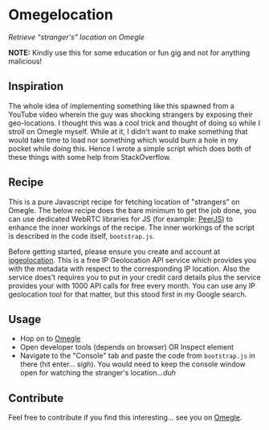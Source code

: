 # Omegelocation

*Retrieve "stranger's" location on Omegle*

**NOTE:** Kindly use this for some education or fun gig and not for anything malicious!

## Inspiration

The whole idea of implementing something like this spawned from a YouTube video wherein the guy was shocking strangers by exposing their geo-locations. I thought this was a cool trick and thought of doing so while I stroll on Omegle myself. While at it, I didn't want to make something that would take time to load nor something which would burn a hole in my pocket while doing this. Hence I wrote a simple script which does both of these things with some help from StackOverflow.

## Recipe

This is a pure Javascript recipe for fetching location of "strangers" on Omegle. The below recipe does the bare minimum to get the job done, you can use dedicated WebRTC libraries for JS (for example: [PeerJS](https://peerjs.com/)) to enhance the inner workings of the recipe. The inner workings of the script is described in the code itself, `bootstrap.js`.

Before getting started, please ensure you create and account at [ipgeolocation](https://ipgeolocation.io/). This is a free IP Geolocation API service which provides you with the metadata with respect to the corresponding IP location. Also the service does't requires you to put in your credit card details plus the service provides your with 1000 API calls for free every month. You can use any IP geolocation tool for that matter, but this stood first in my Google search.

## Usage

- Hop on to [Omegle](https://www.omegle.com/)
- Open developer tools (depends on browser) OR Inspect element
- Navigate to the "Console" tab and paste the code from `bootstrap.js` in there (hit enter... *sigh*).
  You would need to keep the console window open for watching the stranger's location...*duh*

## Contribute

Feel free to contribute if you find this interesting... see you on [Omegle](https://www.omegle.com/).
